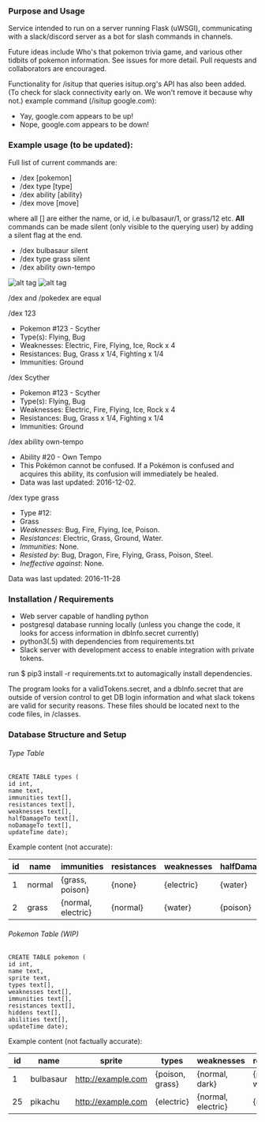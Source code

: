 ### Purpose and Usage

Service intended to run on a server running Flask (uWSGI), communicating with a slack/discord server as a bot for slash commands in channels. 

Future ideas include Who's that pokemon trivia game, and various other tidbits of pokemon information. See issues for more detail. Pull requests and collaborators are encouraged. 

Functionality for /isitup that queries isitup.org's API has also been added. (To check for slack connectivity early on. We won't remove it because why not.)
example command (/isitup google.com):
* Yay, google.com appears to be up!
* Nope, google.com appears to be down!

### Example usage (to be updated):
Full list of current commands are:
* /dex [pokemon]
* /dex type [type]
* /dex ability [ability}
* /dex move [move]

where all [] are either the name, or id, i.e bulbasaur/1, or grass/12 etc. **All** commands can be made silent (only visible to the querying user) by adding a silent flag at the end.
* /dex bulbasaur silent
* /dex type grass silent
* /dex ability own-tempo


![alt tag](http://puu.sh/nPhoX/ab68da452a.png)
![alt tag](https://puu.sh/sC5hM/b9be0707ba.png)

/dex and /pokedex are equal

/dex 123
* Pokemon #123 - Scyther
* Type(s): Flying, Bug
* Weaknesses: Electric, Fire, Flying, Ice, Rock x 4
* Resistances: Bug, Grass x 1/4, Fighting x 1/4
* Immunities: Ground

/dex Scyther
* Pokemon #123 - Scyther
* Type(s): Flying, Bug
* Weaknesses: Electric, Fire, Flying, Ice, Rock x 4
* Resistances: Bug, Grass x 1/4, Fighting x 1/4
* Immunities: Ground

/dex ability own-tempo
* Ability #20 - Own Tempo
* This Pokémon cannot be confused. If a Pokémon is confused and acquires this ability, its confusion will immediately be healed.
* Data was last updated: 2016-12-02. 

/dex type grass
* Type #12:
* Grass
* *Weaknesses*: Bug, Fire, Flying, Ice, Poison.
* *Resistances*: Electric, Grass, Ground, Water.
* *Immunities*: None.
* *Resisted by*: Bug, Dragon, Fire, Flying, Grass, Poison, Steel.
* *Ineffective against*: None.

Data was last updated: 2016-11-28 


### Installation / Requirements
* Web server capable of handling python
* postgresql database running locally (unless you change the code, it looks for access information in dbInfo.secret currently)
* python3(.5) with dependencies from requirements.txt
* Slack server with development access to enable integration with private tokens.

run $ pip3 install -r requirements.txt to automagically install dependencies. 

The program looks for a validTokens.secret, and a dbInfo.secret that are outside of version control to get DB login information and what slack tokens are valid for security reasons. These files should be located next to the code files, in /classes. 

### Database Structure and Setup
###### Type Table
```
CREATE TABLE types (
id int,
name text,
immunities text[],
resistances text[],
weaknesses text[],
halfDamageTo text[],
noDamageTo text[],
updateTime date);
```
Example content (not accurate): 

| id  | name   | immunities         | resistances  | weaknesses | halfDamageTo | noDamageTo  | updateTime  |
| --- | ------ | ------------------ | ------------ | ---------- | ------------ | ----------- | ----------- |
|  1  | normal | {grass, poison}    | {none}       | {electric} | {water}      | {psychic}   | 2016-03-12  |
|  2  | grass  | {normal, electric} | {normal}     | {water}    | {poison}     | {steel}     | 2016-03-17  |

###### Pokemon Table (WIP)
```
CREATE TABLE pokemon (
id int,
name text,
sprite text,
types text[],
weaknesses text[],
immunities text[],
resistances text[],
hiddens text[],
abilities text[],
updateTime date);
```

Example content (not factually accurate):

| id  | name   | sprite | types | weaknesses | resistances  | immunities | hiddens |  abilities | updateTime  |
| --- | ------ | ------ | ----- | ---------- | ------------ | ---------- | ------- | ---------- | ----------- |
| 1 | bulbasaur | http://example.com | {poison, grass} | {normal, dark} | {psychic, water} | {electric} | {chlorophyll} | {overgrow} | 2016-03-12 |
| 25 | pikachu | http://example.com| {electric} |{normal, electric} | {normal} | {water} | {lightning-rod} | {static} | 2016-03-17 |
